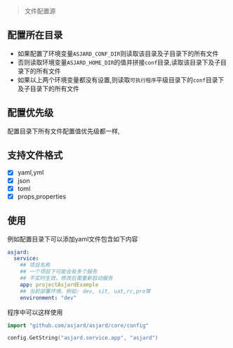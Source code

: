 > 文件配置源

## 配置所在目录

- 如果配置了环境变量`ASJARD_CONF_DIR`则读取该目录及子目录下的所有文件
- 否则读取环境变量`ASJARD_HOME_DIR`的值并拼接`conf`目录,读取该目录下及子目录下的所有文件
- 如果以上两个环境变量都没有设置,则读取`可执行程序`平级目录下的`conf`目录下及子目录下的所有文件

## 配置优先级

配置目录下所有文件配置值优先级都一样,

## 支持文件格式

- [x] yaml,yml
- [x] json
- [x] toml
- [x] props,properties

## 使用

例如配置目录下可以添加yaml文件包含如下内容

```yaml
asjard:
  service:
    ## 项目名称
    ## 一个项目下可能会有多个服务
    ## 不实时生效，修改后需重新启动服务
    app: projectAsjardExample
    ## 当前部署环境，例如: dev, sit, uat,rc,pro等
    environment: "dev"
```

程序中可以这样使用

```go
import "github.com/asjard/asjard/core/config"

config.GetString("asjard.service.app", "asjard")
```
